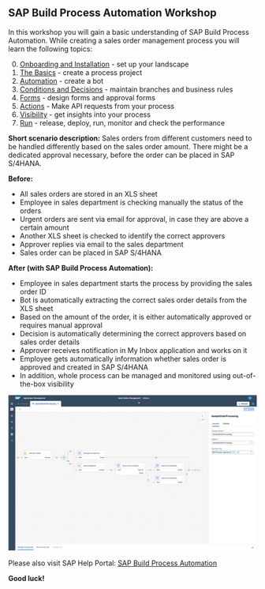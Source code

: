 ## SAP Build Process Automation Workshop

In this workshop you will gain a basic understanding of SAP Build Process Automation.
While creating a sales order management process you will learn the following topics:

0. [Onboarding and Installation](0%20Onboarding%20and%20Installation/README.md) - set up your landscape
1. [The Basics](1%20The%20Basics/readme.md) - create a process project
2. [Automation](2%20Automation/readme.md) - create a bot
3. [Conditions and Decisions](3%20Conditions%20and%20Decisions/readme.md) - maintain branches and business rules
4. [Forms](4%20Forms/readme.md) - design forms and approval forms
5. [Actions](5%20Action/readme.md) - Make API requests from your process
5. [Visibility](6%20Visibility/readme.md) - get insights into your process
6. [Run](7%20Run/readme.md) - release, deploy, run, monitor and check the performance

**Short scenario description:**
Sales orders from different customers need to be handled differently based on the sales order amount. There might be a dedicated approval necessary, before the order can be placed in SAP S/4HANA.

**Before:**
- All sales orders are stored in an XLS sheet
- Employee in sales department is checking manually the status of the orders
- Urgent orders are sent via email for approval, in case they are above a certain amount
- Another XLS sheet is checked to identify the correct approvers
- Approver replies via email to the sales department
- Sales order can be placed in SAP S/4HANA

**After (with SAP Build Process Automation):**
- Employee in sales department starts the process by providing the sales order ID
- Bot is automatically extracting the correct sales order details from the XLS sheet
- Based on the amount of the order, it is either automatically approved or requires manual approval
- Decision is automatically determining the correct approvers based on sales order details
- Approver receives notification in My Inbox application and works on it
- Employee gets automatically information whether sales order is approved and created in SAP S/4HANA
- In addition, whole process can be managed and monitored using out-of-the-box visibility

![](./SalesOrderManagement.png)

Please also visit SAP Help Portal: [SAP Build Process Automation](https://help.sap.com/viewer/a331c4ef0a9d48a89c779fd449c022e7/Cloud/en-US/c20b4e77201b4cde9ce4227e21850deb.html) 

**Good luck!**
